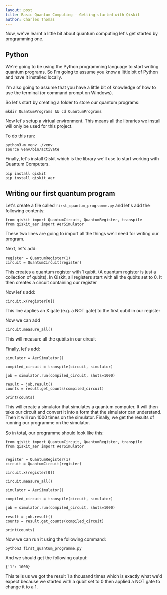```yaml
---
layout: post
title: Basic Quantum Computing - Getting started with Qiskit
author: Charles Thomas
---
```


Now, we've learnt a little bit about quantum computing let's get started by programming one.

## Python
We're going to be using the Python programming language to start writing quantum programs. So I'm going to assume you know a little bit of Python and have it installed locally.

I'm also going to assume that you have a little bit of knowledge of how to use the terminal (or command prompt on Windows).

So let's start by creating a folder to store our quantum programs:

```
mkdir QuantumPrograms && cd QuantumPrograms
```

Now let's setup a virtual environment. This means all the libraries we install will only be used for this project.

To do this run:

```
python3-m venv ./venv
source venv/bin/activate
```

Finally, let's install Qiskit which is the library we'll use to start working with Quantum Computers.

```
pip install qiskit
pip install qiskit_aer
```

## Writing our first quantum program

Let's create a file called `first_quantum_programme.py` and let's add the following contents:

```
from qiskit import QuantumCircuit, QuantumRegister, transpile
from qiskit_aer import AerSimulator
```

These two lines are going to import all the things we'll need for writing our program.

Next, let's add:

```
register = QuantumRegister(1)
circuit = QuantumCircuit(register)
```

This creates a quantum register with 1 qubit. (A quantum register is just a collection of qubits).  In Qiskit, all registers start with all the qubits set to 0. It then creates a circuit containing our register

Now let's add: 

```
circuit.x(register[0])
```

This line applies an X gate (e.g. a NOT gate) to the first qubit in our register

Now we can add
```
circuit.measure_all()
```

This will measure all the qubits in our circuit

Finally, let's add:

```
simulator = AerSimulator()

compiled_circuit = transpile(circuit, simulator)

job = simulator.run(compiled_circuit, shots=1000)

result = job.result()
counts = result.get_counts(compiled_circuit)

print(counts)
```

This will create a simulator that simulates a quantum computer. It will then take our circuit and convert it into a form that the simulator can understand. Then it will run 1000 times on the simulator. Finally, we get the results of running our programme on the simulator.

So in total, our programme should look like this:

```
from qiskit import QuantumCircuit, QuantumRegister, transpile
from qiskit_aer import AerSimulator


register = QuantumRegister(1)
circuit = QuantumCircuit(register)

circuit.x(register[0])

circuit.measure_all()

simulator = AerSimulator()

compiled_circuit = transpile(circuit, simulator)

job = simulator.run(compiled_circuit, shots=1000)

result = job.result()
counts = result.get_counts(compiled_circuit)

print(counts)

```

Now we can run it using the following command:

```
python3 first_quantum_programme.py
```

And we should get the following output: 

```
{'1': 1000}
```

This tells us we got the result 1 a thousand times which is exactly what we'd expect because we started with a qubit set to 0 then applied a NOT gate to change it to a 1.

